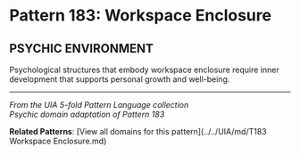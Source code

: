 # Pattern 183: Workspace Enclosure

## PSYCHIC ENVIRONMENT

Psychological structures that embody workspace enclosure require inner development that supports personal growth and well-being.

---

*From the UIA 5-fold Pattern Language collection*  
*Psychic domain adaptation of Pattern 183*

**Related Patterns**: [View all domains for this pattern](../../UIA/md/T183 Workspace Enclosure.md)
